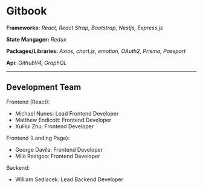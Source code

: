 # Gitbook

**Frameworks:**
  *React, React Strap, Bootstrap, Nestjs, Express.js*
  
**State Mangager:** 
  *Redux*
  
**Packages/Libraries:** 
  *Axios, chart.js, emotion, OAuth2, Prisma, Passport*
  
**Api:** 
  *GithubV4, GraphQL*


---
## Development Team
Frontend (React):
 - Michael Nunes: Lead Frontend Developer
 - Matthew Endicott: Frontend Developer
 - XuHui Zhu: Frontend Developer

Frontend (Landing Page):
 - George Davila: Frontend Developer
 - Milo Rastgoo: Frontend Developer


Backend:
 - William Sedlacek: Lead Backend Developer
